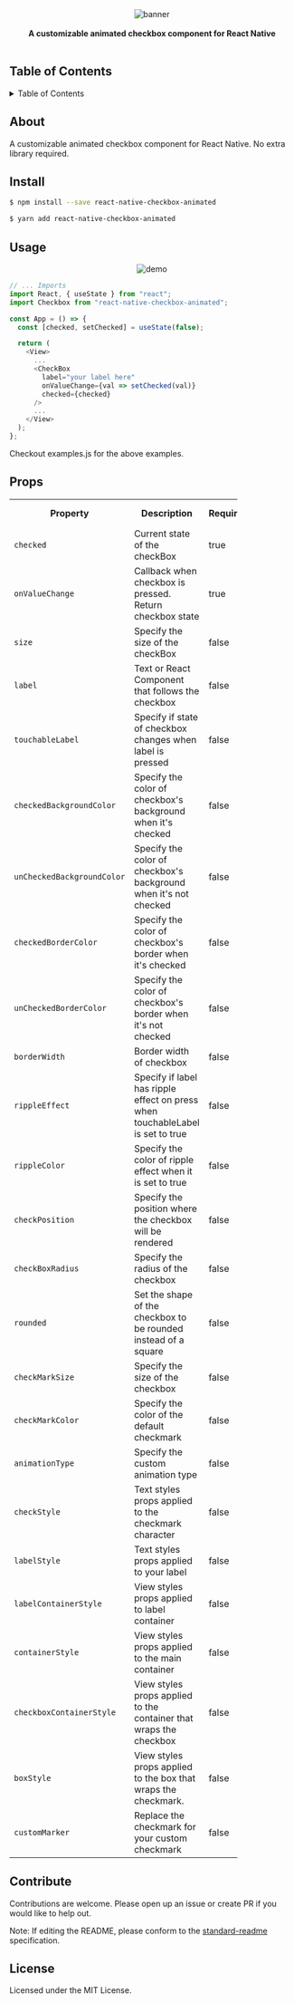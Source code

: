 <div align="center">
  <img src="./image.png" alt="banner"/>
</div>
<br>
<div align="center">
  <strong>A customizable animated checkbox component for React Native</strong>
</div>
<br>

<h2>Table of Contents</h2>
<details>
  <summary>Table of Contents</summary>
  <li><a href="#about">About</a></li>
  <li><a href="#install">Install</a></li>
  <li><a href="#usage">Usage</a></li>
  <li><a href="#props">Props</a></li>
  <li><a href="#contribute">Contribute</a></li>
  <li><a href="#license">License</a></li>
</details>

## About

A customizable animated checkbox component for React Native. No extra library required.

## Install

```sh
$ npm install --save react-native-checkbox-animated
```

```sh
$ yarn add react-native-checkbox-animated
```

## Usage

<div align="center">
  <img src="./checkbox.gif" alt="demo" />
</div>

```js
// ... Imports
import React, { useState } from "react";
import Checkbox from "react-native-checkbox-animated";

const App = () => {
  const [checked, setChecked] = useState(false);

  return (
    <View>
      ...
      <CheckBox
        label="your label here"
        onValueChange={val => setChecked(val)}
        checked={checked}
      />
      ...
    </View>
  );
};
```

Checkout examples.js for the above examples.

## Props

<table style="width:80%">
  <tr>
    <th>Property</th>
    <th>Description</th>
    <th>Required</th>
    <th>Type</th>
    <th>Default Value</th>
  </tr>
  <tr>
    <td><code>checked</code></td>
    <td>Current state of the checkBox</td>
    <td>true</td>
    <td>boolean</td>
    <td>false</td>
  </tr>
  <tr>
    <td><code>onValueChange</code></td>
    <td>Callback when checkbox is pressed. Return checkbox state</td>
    <td>true</td>
    <td>function => boolean</td>
    <td>-</td>
  </tr>
  <tr>
    <td><code>size</code></td>
    <td>Specify the size of the checkBox</td>
    <td>false</td>
    <td>number</td>
    <td>20</td>
  </tr>
  <tr>
    <td><code>label</code></td>
    <td>Text or React Component that follows the checkbox</td>
    <td>false</td>
    <td>string / React Component</td>
    <td>Your label here</td>
  </tr>
  <tr>
    <td><code>touchableLabel</code></td>
    <td>Specify if state of checkbox changes when label is pressed</td>
    <td>false</td>
    <td>boolean</td>
    <td>true</td>
  </tr>
  <tr>
    <td><code>checkedBackgroundColor</code></td>
    <td>Specify the color of checkbox's background when it's checked</td>
    <td>false</td>
    <td>string</td>
    <td>#22cdf0</td>
  </tr>
  <tr>
    <td><code>unCheckedBackgroundColor</code></td>
    <td>Specify the color of checkbox's background when it's not checked</td>
    <td>false</td>
    <td>string</td>
    <td>white</td>
  </tr>
  <tr>
    <td><code>checkedBorderColor</code></td>
    <td>Specify the color of checkbox's border when it's checked</td>
    <td>false</td>
    <td>string</td>
    <td>grey</td>
  </tr>
  <tr>
    <td><code>unCheckedBorderColor</code></td>
    <td>Specify the color of checkbox's border when it's not checked</td>
    <td>false</td>
    <td>string</td>
    <td>transparent</td>
  </tr>
  <tr>
    <td><code>borderWidth</code></td>
    <td>Border width of checkbox</td>
    <td>false</td>
    <td>number</td>
    <td>1</td>
  </tr>
  <tr>
    <td><code>rippleEffect</code></td>
    <td>Specify if label has ripple effect on press when touchableLabel is set to true</td>
    <td>false</td>
    <td>boolean</td>
    <td>true</td>
  </tr>
  <tr>
    <td><code>rippleColor</code></td>
    <td>Specify the color of ripple effect when it is set to true</td>
    <td>false</td>
    <td>string</td>
    <td>black</td>
  </tr>
  <tr>
    <td><code>checkPosition</code></td>
    <td>Specify the position where the checkbox will be rendered</td>
    <td>false</td>
    <td>enum('left' | 'right')</td>
    <td>left</td>
  </tr>
  <tr>
    <td><code>checkBoxRadius</code></td>
    <td>Specify the radius of the checkbox</td>
    <td>false</td>
    <td>number</td>
    <td>20% of size</td>
  </tr>
  <tr>
    <td><code>rounded</code></td>
    <td>Set the shape of the checkbox to be rounded instead of a square</td>
    <td>false</td>
    <td>boolean</td>
    <td>false</td>
  </tr>
  <tr>
    <td><code>checkMarkSize</code></td>
    <td>Specify the size of the checkbox</td>
    <td>false</td>
    <td>number</td>
    <td>15</td>
  </tr>
  <tr>
    <td><code>checkMarkColor</code></td>
    <td>Specify the color of the default checkmark</td>
    <td>false</td>
    <td>string</td>
    <td>black</td>
  </tr>
  <tr>
    <td><code>animationType</code></td>
    <td>Specify the custom animation type</td>
    <td>false</td>
    <td>enum('scale' | 'left' | 'reveal')</td>
    <td>scale</td>
  </tr>
  <tr>
    <td><code>checkStyle</code></td>
    <td>Text styles props applied to the checkmark character</td>
    <td>false</td>
    <td>TextStyle</td>
    <td>{}</td>
  </tr>
  <tr>
    <td><code>labelStyle</code></td>
    <td>Text styles props applied to your label</td>
    <td>false</td>
    <td>TextStyle</td>
    <td>{}</td>
  </tr>
  <tr>
    <td><code>labelContainerStyle</code></td>
    <td>View styles props applied to label container</td>
    <td>false</td>
    <td>ViewStyle</td>
    <td>{}</td>
  </tr>
  <tr>
    <td><code>containerStyle</code></td>
    <td>View styles props applied to the main container</td>
    <td>false</td>
    <td>ViewStyle</td>
    <td>{}</td>
  </tr>
  <tr>
    <td><code>checkboxContainerStyle</code></td>
    <td>View styles props applied to the container that wraps the checkbox</td>
    <td>false</td>
    <td>ViewStyle</td>
    <td>{ padding: 10 }</td>
  </tr>
  <tr>
    <td><code>boxStyle</code></td>
    <td>View styles props applied to the box that wraps the checkmark.</td>
    <td>false</td>
    <td>ViewStyle</td>
    <td>{}</td>
  </tr>
  <tr>
    <td><code>customMarker</code></td>
    <td>Replace the checkmark for your custom checkmark</td>
    <td>false</td>
    <td>ReactNode</td>
    <td>-</td>
  </tr>
</table>

## Contribute

Contributions are welcome. Please open up an issue or create PR if you would like to help out.

Note: If editing the README, please conform to the [standard-readme](https://github.com/RichardLitt/standard-readme) specification.

## License

Licensed under the MIT License.
